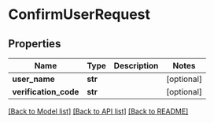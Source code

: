 # ConfirmUserRequest

## Properties
Name | Type | Description | Notes
------------ | ------------- | ------------- | -------------
**user_name** | **str** |  | [optional] 
**verification_code** | **str** |  | [optional] 

[[Back to Model list]](../README.md#documentation-for-models) [[Back to API list]](../README.md#documentation-for-api-endpoints) [[Back to README]](../README.md)

